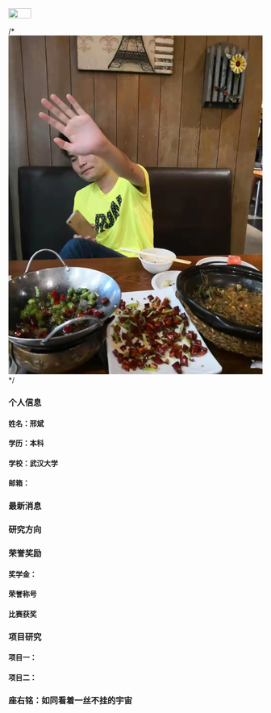 <img src="https://github.com/morty9527/morty9527.github.io/blob/master/PersonPhoto.jpg" width = 30% height = 30% />

/* 
![证件照](/PersonPhoto.jpg)
*/


### 个人信息
#### 姓名：邢斌
#### 学历：本科
#### 学校：武汉大学
#### 邮箱：

### 最新消息

### 研究方向

### 荣誉奖励
#### 奖学金：
#### 荣誉称号
#### 比赛获奖

### 项目研究
#### 项目一：
#### 项目二：
### 座右铭：如同看着一丝不挂的宇宙
